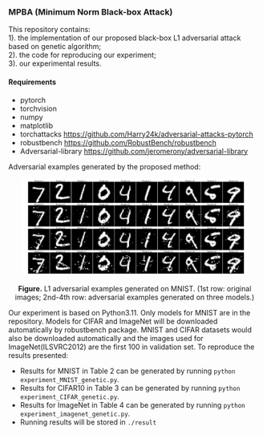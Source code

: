 ### MPBA (Minimum Norm Black-box Attack)
This repository contains:<br>
1). the implementation of our proposed black-box L1 adversarial attack based on genetic algorithm;<br>
2). the code for reproducing our experiment;<br>
3). our experimental results.<br>
#### Requirements
- pytorch
- torchvision
- numpy
- matplotlib
- torchattacks https://github.com/Harry24k/adversarial-attacks-pytorch
- robustbench https://github.com/RobustBench/robustbench
- Adversarial-library https://github.com/jeromerony/adversarial-library


Adversarial examples generated by the proposed method:
<p align="center">
    <img src="GA_AE_mnist_L1.png" width="450">
</p>
<p align="center">
<b>Figure.</b> L1 adversarial examples generated on MNIST. (1st row: original images; 2nd-4th row: adversarial examples generated on three models.)
</p>

Our experiment is based on Python3.11. Only models for MNIST are in the repository. Models for CIFAR and ImageNet will be downloaded automatically by robustbench package. MNIST and CIFAR datasets would also be downloaded automatically and the images used for ImageNet(ILSVRC2012) are the first 100 in validation set. To reproduce the results presented:

- Results for MNIST in Table 2  can be generated by running  ```python experiment_MNIST_genetic.py```.<br>
- Results for CIFAR10 in Table 3 can be generated by running  ```python experiment_CIFAR_genetic.py```.<br>
- Results for ImageNet in Table 4 can be generated by running  ```python experiment_imagenet_genetic.py```.<br>
- Running results will be stored in ```./result```